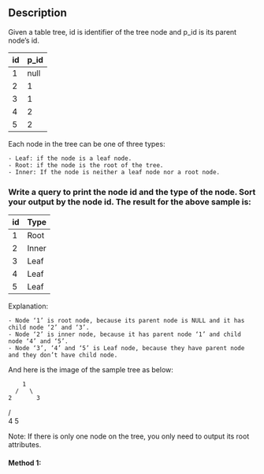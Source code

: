 ## Description

Given a table tree, id is identifier of the tree node and p_id is its parent node’s id.

| id  | p_id |
| --- | ---- |
| 1   | null |
| 2   | 1    |
| 3   | 1    |
| 4   | 2    |
| 5   | 2    |

Each node in the tree can be one of three types:

    - Leaf: if the node is a leaf node.
    - Root: if the node is the root of the tree.
    - Inner: If the node is neither a leaf node nor a root node.

### Write a query to print the node id and the type of the node. Sort your output by the node id. The result for the above sample is:

| id  | Type  |
| --- | ----- |
| 1   | Root  |
| 2   | Inner |
| 3   | Leaf  |
| 4   | Leaf  |
| 5   | Leaf  |

Explanation:

    - Node ‘1’ is root node, because its parent node is NULL and it has child node ‘2’ and ‘3’.
    - Node ‘2’ is inner node, because it has parent node ‘1’ and child node ‘4’ and ‘5’.
    - Node ‘3’, ‘4’ and ‘5’ is Leaf node, because they have parent node and they don’t have child node.

And here is the image of the sample tree as below:

        1
      /   \
    2       3
  / \
 4   5

Note: If there is only one node on the tree, you only need to output its root attributes.

#### Method 1:

```sql

```
